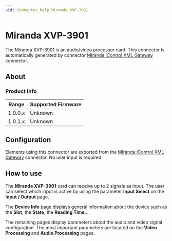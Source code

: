 ```yaml
---
uid: Connector_help_Miranda_XVP-3901
---
```


# Miranda XVP-3901

The Miranda XVP-3901 is an audio/video processor card. This connector is automatically generated by connector [Miranda iControl XML Gateway](xref:Connector_help_Miranda_iControl_XML_Gateway) connector.

## About

### Product Info

| Range   | Supported Firmware |
|---------|--------------------|
| 1.0.0.x | Unknown            |
| 1.0.1.x | Unknown            |

## Configuration

Elements using this connector are exported from the [Miranda iControl XML Gateway](xref:Connector_help_Miranda_iControl_XML_Gateway) connector. No user input is required

## How to use

The **Miranda XVP-3901** card can receive up to 2 signals as input. The user can select which input is active by using the parameter **Input Select** on the **Input / Output** page.

The **Device Info** page displays general information about the device such as the **Slot**, the **State**, the **Reading Time**,...

The remaining pages display parameters about the audio and video signal configuration. The most important parameters are located on the **Video Processing** and **Audio Processing** pages.